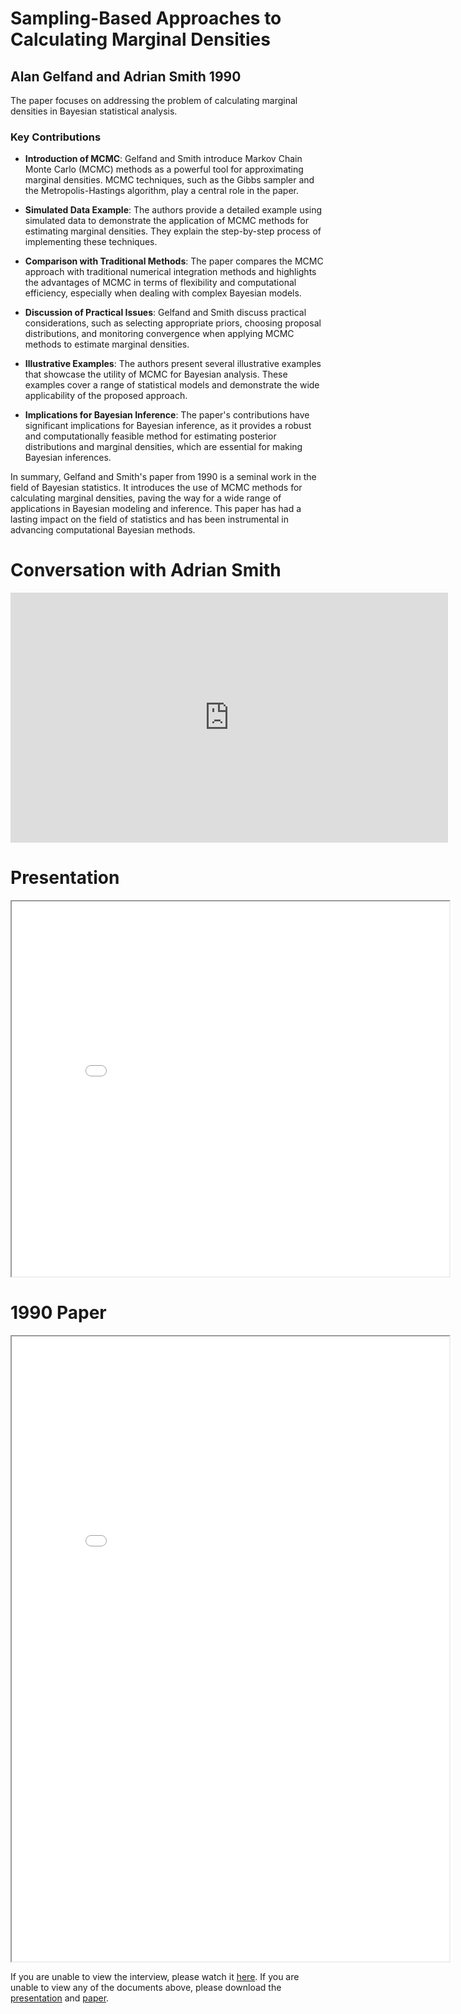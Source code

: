 #  Sampling-Based Approaches to Calculating Marginal Densities
## Alan Gelfand and Adrian Smith 1990

The paper focuses on addressing the problem of calculating marginal densities in Bayesian statistical analysis.

### Key Contributions

* __Introduction of MCMC__: 
Gelfand and Smith introduce Markov Chain Monte Carlo (MCMC) methods as a powerful tool for approximating marginal densities. MCMC techniques, such as the Gibbs sampler and the Metropolis-Hastings algorithm, play a central role in the paper.

* __Simulated Data Example__: 
The authors provide a detailed example using simulated data to demonstrate the application of MCMC methods for estimating marginal densities. They explain the step-by-step process of implementing these techniques.

* __Comparison with Traditional Methods__:
The paper compares the MCMC approach with traditional numerical integration methods and highlights the advantages of MCMC in terms of flexibility and computational efficiency, especially when dealing with complex Bayesian models.

* __Discussion of Practical Issues__: 
Gelfand and Smith discuss practical considerations, such as selecting appropriate priors, choosing proposal distributions, and monitoring convergence when applying MCMC methods to estimate marginal densities.

* __Illustrative Examples__:
The authors present several illustrative examples that showcase the utility of MCMC for Bayesian analysis. These examples cover a range of statistical models and demonstrate the wide applicability of the proposed approach.

* __Implications for Bayesian Inference__:
The paper's contributions have significant implications for Bayesian inference, as it provides a robust and computationally feasible method for estimating posterior distributions and marginal densities, which are essential for making Bayesian inferences.

In summary, Gelfand and Smith's paper from 1990 is a seminal work in the field of Bayesian statistics. 
It introduces the use of MCMC methods for calculating marginal densities, 
paving the way for a wide range of applications in Bayesian modeling and inference.
This paper has had a lasting impact on the field of statistics and has been instrumental 
in advancing computational Bayesian methods.

# Conversation with Adrian Smith

<iframe width="700" height="400" src="https://dl.dropboxusercontent.com/scl/fi/8ra3b4fdx69gxtz9serqs/video1241636181.mp4?rlkey=9kkkmzximoi41ey2dhg79eq1l&dl=0" title="Dropbox video player" frameborder="0" allow="accelerometer; clipboard-write; encrypted-media; gyroscope; picture-in-picture; web-share" referrerpolicy="strict-origin-when-cross-origin" allowfullscreen></iframe>

<!-- # Summary

<iframe src="_static/gelfand1990/.pdf" width="700" height="1000" allow="fullscreen"></iframe> -->

# Presentation

<iframe src="_static/gelfand1990/stats319_slides.pdf" width="700" height="600" allow="fullscreen"></iframe>

# 1990 Paper

<iframe src="_static/gelfand1990/gelfand1990.pdf" width="700" height="1000" allow="fullscreen"></iframe>


If you are unable to view the interview, please watch it [here](https://dl.dropboxusercontent.com/scl/fi/8ra3b4fdx69gxtz9serqs/video1241636181.mp4?rlkey=9kkkmzximoi41ey2dhg79eq1l&dl=0).
If you are unable to view any of the documents above, please download the [presentation](_static/gelfand1990/stats319_slides.pdf) and [paper](_static/gelfand1990/gelfand1990.pdf).